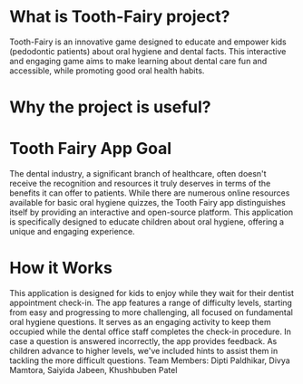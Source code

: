 # What is Tooth-Fairy project?
Tooth-Fairy is an innovative game designed to educate and empower kids (pedodontic patients) about oral hygiene and dental facts. This interactive and engaging game aims to make learning about dental care fun and accessible, while promoting good oral health habits. 

# Why the project is useful?


# Tooth Fairy App Goal
The dental industry, a significant branch of healthcare, often doesn't receive the recognition and resources it truly deserves in terms of the benefits it can offer to patients. While there are numerous online resources available for basic oral hygiene quizzes, the Tooth Fairy app distinguishes itself by providing an interactive and open-source platform. This application is specifically designed to educate children about oral hygiene, offering a unique and engaging experience.

# How it Works
This application is designed for kids to enjoy while they wait for their dentist appointment check-in. The app features a range of difficulty levels, starting from easy and progressing to more challenging, all focused on fundamental oral hygiene questions. It serves as an engaging activity to keep them occupied while the dental office staff completes the check-in procedure. In case a question is answered incorrectly, the app provides feedback. As children advance to higher levels, we've included hints to assist them in tackling the more difficult questions.
Team Members: Dipti Paldhikar, Divya Mamtora, Saiyida Jabeen, Khushbuben Patel

